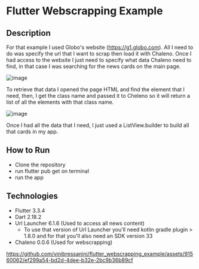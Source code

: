 # Flutter Webscrapping Example

## Description 

For that example I used Globo's website (https://g1.globo.com). All I need to do was specify the url that I want to scrap then load it with Chaleno. Once I had access to the website I just need to specify what data Chaleno need to find, in that case I was searching for the news cards on the main page.


![image](https://github.com/vinibressanini/flutter_webscrapping_example/assets/91560062/ee5dd96d-cbc4-42eb-bd3d-1298dc43b0b7)


To retrieve that data I opened the page HTML and find the element that I need, then, I get the class name and passed it to Cheleno so it will return a list of all the elements with that class name.

![image](https://github.com/vinibressanini/flutter_webscrapping_example/assets/91560062/f3618c0c-4d99-4f9a-9e62-6d85eaef7ce1)


Once I had all the data that I need, I just used a ListView.builder to build all that cards in my app.

## How to Run

- Clone the repository
- run flutter pub get on terminal
- run the app

## Technologies

- Flutter 3.3.4
- Dart 2.18.2
- Url Launcher 6.1.6 (Used to access all news content)
   - To use that version of Url Launcher you'll need kotlin gradle plugin > 1.8.0 and for that you'll also need an SDK version 33
- Chaleno 0.0.6 (Used for webscrapping)

https://github.com/vinibressanini/flutter_webscrapping_example/assets/91560062/ef299a54-bd2d-4dee-b32e-2bc9b36b89cf

